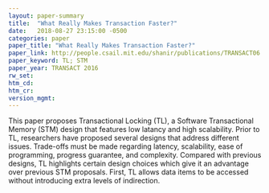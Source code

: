 ```yaml
---
layout: paper-summary
title:  "What Really Makes Transaction Faster?"
date:   2018-08-27 23:15:00 -0500
categories: paper
paper_title: "What Really Makes Transaction Faster?"
paper_link: http://people.csail.mit.edu/shanir/publications/TRANSACT06.pdf
paper_keyword: TL; STM
paper_year: TRANSACT 2016
rw_set: 
htm_cd: 
htm_cr: 
version_mgmt: 
---
```


This paper proposes Transactional Locking (TL), a Software Transactional Memory (STM)
design that features low latancy and high scalability. Prior to TL, researchers have proposed
several designs that address different issues. Trade-offs must be made regarding latency,
scalability, ease of programming, progress guarantee, and complexity. Compared with previous
designs, TL highlights certain design choices which give it an advantage over previous STM
proposals. First, TL allows data items to be accessed without introducing extra levels of
indirection.
